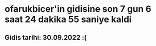 # ofarukbicer'in gidisine son 7 gun 6 saat 24 dakika 55 saniye kaldi

## Gidis tarihi: 30.09.2022 :(